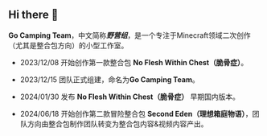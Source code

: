 ## Hi there 👋

<!--

**Here are some ideas to get you started:**

🙋‍♀️ A short introduction - what is your organization all about?
🌈 Contribution guidelines - how can the community get involved?
👩‍💻 Useful resources - where can the community find your docs? Is there anything else the community should know?
🍿 Fun facts - what does your team eat for breakfast?
🧙 Remember, you can do mighty things with the power of [Markdown](https://docs.github.com/github/writing-on-github/getting-started-with-writing-and-formatting-on-github/basic-writing-and-formatting-syntax)
-->
**Go Camping Team**，中文简称***野营组***，是一个专注于Minecraft领域二次创作（尤其是整合包方向）的小型工作室。

* 2023/12/08 开始创作第一款整合包 **No Flesh Within Chest（脆骨症）**。

* 2023/12/15 团队正式组建，命名为**Go Camping Team**。

* 2024/01/30 发布 **No Flesh Within Chest（脆骨症）** 早期国内版本。

* 2024/06/18 开始创作第二款冒险整合包 **Second Eden（理想箱庭物语）**，团队方向由整合包制作团队转变为整合包内容&视频内容产出。
